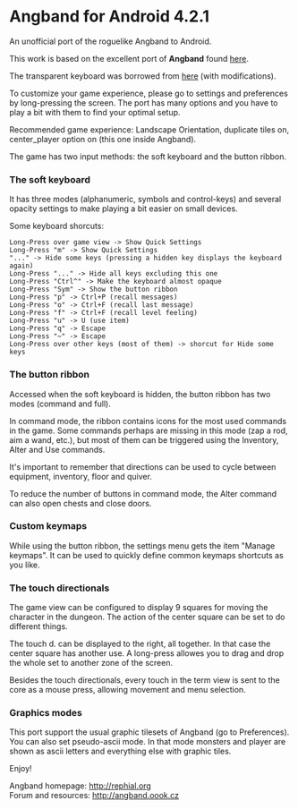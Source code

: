 # Angband for Android 4.2.1

An unofficial port of the roguelike Angband to Android.

This work is based on the excellent port of **Angband** found [here](https://github.com/takkaria/angband-android).

The transparent keyboard was borrowed from [here](https://github.com/Shaosil/Android-Sil) (with modifications).

To customize your game experience, please go to settings and preferences by long-pressing the screen. The port has many options and you have to play a bit with them to find your optimal setup.

Recommended game experience: Landscape Orientation, duplicate tiles on, center_player option on (this one inside Angband).

The game has two input methods: the soft keyboard and the button ribbon.

### The soft keyboard

It has three modes (alphanumeric, symbols and control-keys) and several opacity settings to make playing a bit easier on small devices.

Some keyboard shorcuts:

    Long-Press over game view -> Show Quick Settings
    Long-Press "m" -> Show Quick Settings
    "..." -> Hide some keys (pressing a hidden key displays the keyboard again)
    Long-Press "..." -> Hide all keys excluding this one
    Long-Press "Ctrl^" -> Make the keyboard almost opaque
    Long-Press "Sym" -> Show the button ribbon
    Long-Press "p" -> Ctrl+P (recall messages)
    Long-Press "o" -> Ctrl+F (recall last message)
    Long-Press "f" -> Ctrl+F (recall level feeling)
    Long-Press "u" -> U (use item)
    Long-Press "q" -> Escape
    Long-Press "~" -> Escape
    Long-Press over other keys (most of them) -> shorcut for Hide some keys

### The button ribbon

Accessed when the soft keyboard is hidden, the button ribbon has two modes (command and full).

In command mode, the ribbon contains icons for the most used commands in the game. Some commands perhaps are missing in this mode (zap a rod, aim a wand, etc.), but most of them can be triggered using the Inventory, Alter and Use commands.

It's important to remember that directions can be used to cycle between equipment, inventory, floor and quiver.

To reduce the number of buttons in command mode, the Alter command can also open chests and close doors.

### Custom keymaps

While using the button ribbon, the settings menu gets the item "Manage keymaps". It can be used to quickly define common keymaps shortcuts as you like.

### The touch directionals

The game view can be configured to display 9 squares for moving the character in the dungeon. The action of the center square can be set to do different things.

The touch d. can be displayed to the right, all together. In that case the center square has another use. A long-press allowes you to drag and drop the whole set to another zone of the screen.

Besides the touch directionals, every touch in the term view is sent to the core as a mouse press, allowing movement and menu selection.

### Graphics modes

This port support the usual graphic tilesets of Angband (go to Preferences). You can also set pseudo-ascii mode. In that mode monsters and player are shown as ascii letters and everything else with graphic tiles.

Enjoy! 

Angband homepage: http://rephial.org  
Forum and resources: http://angband.oook.cz
